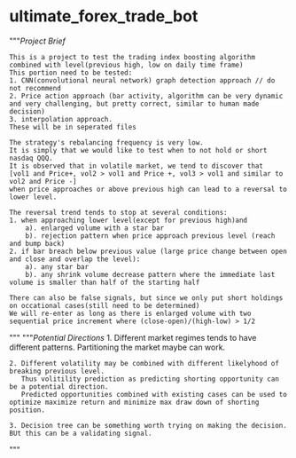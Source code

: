 # ultimate_forex_trade_bot

"""_Project Brief_
    
    This is a project to test the trading index boosting algorithm combined with level(previous high, low on daily time frame)
    This portion need to be tested:
    1. CNN(convolutional neural network) graph detection approach // do not recommend
    2. Price action approach (bar activity, algorithm can be very dynamic and very challenging, but pretty correct, similar to human made decision)
    3. interpolation approach.
    These will be in seperated files

    The strategy's rebalancing frequency is very low.
    It is simply that we would like to test when to not hold or short nasdaq QQQ. 
    It is observed that in volatile market, we tend to discover that 
    [vol1 and Price+, vol2 > vol1 and Price +, vol3 > vol1 and similar to vol2 and Price -]
    when price approaches or above previous high can lead to a reversal to lower level.
    
    The reversal trend tends to stop at several conditions:
    1. when approaching lower level(except for previous high)and
        a). enlarged volume with a star bar
        b). rejection pattern when price approach previous level (reach and bump back)
    2. if bar breach below previous value (large price change between open and close and overlap the level):
        a). any star bar
        b). any shrink volume decrease pattern where the immediate last volume is smaller than half of the starting half
    
    There can also be false signals, but since we only put short holdings on occational cases(still need to be determined)
    We will re-enter as long as there is enlarged volume with two sequential price increment where (close-open)/(high-low) > 1/2
"""
"""_Potential Directions_
    1. Different market regimes tends to have different patterns. Partitioning the market maybe can work.
    
    2. Different volatility may be combined with different likelyhood of breaking previous level. 
       Thus volitility prediction as predicting shorting opportunity can be a potential direction. 
       Predicted opportunities combined with existing cases can be used to optimize maximize return and minimize max draw down of shorting position. 
    
    3. Decision tree can be something worth trying on making the decision. BUt this can be a validating signal.
"""
